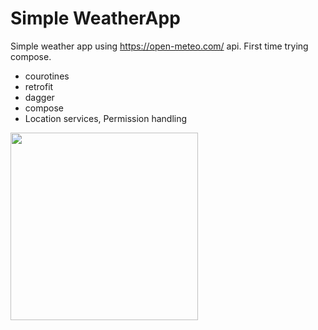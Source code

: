 # Simple WeatherApp

Simple weather app using https://open-meteo.com/ api. First time trying compose. 

- courotines
- retrofit
- dagger
- compose
- Location services, Permission handling

<img src="(https://github.com/yigtkaya/WeatherApp/assets/68725704/ab8f4465-5e75-4e26-9631-b81b6753114b)https://github.com/yigtkaya/WeatherApp/assets/68725704/ab8f4465-5e75-4e26-9631-b81b6753114b" width="300">

